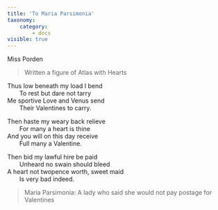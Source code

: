 ```yaml
---
title: 'To Maria Parsimonia'
taxonomy:
    category:
        - docs
visible: true
---
```


<div class="author">Miss Porden</div>

> Written a figure of Atlas with Hearts

Thus low beneath my load I bend  
&emsp;&emsp;To rest but dare not tarry  
Me sportive Love and Venus send  
&emsp;&emsp;Their Valentines to carry.  
	
Then haste my weary back relieve  
&emsp;&emsp;For many a heart is thine  
And you will on this day receive  
&emsp;&emsp;Full many a Valentine.

Then bid my lawful hire be paid  
&emsp;&emsp;Unheard no swain should bleed  
A heart not twopence worth, sweet maid  
&emsp;&emsp;Is very bad indeed.  
	
> Maria Parsimonia: A lady who said she would not pay postage for Valentines